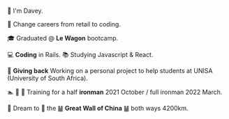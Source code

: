 👋 I'm Davey.

🛒  Change careers from retail to coding.

🎓  Graduated @ **Le Wagon** bootcamp.

💻  **Coding** in Rails.  📚 Studying Javascript & React.

🌱  **Giving back** Working on a personal project to help students at UNISA (University of South Africa).

🏊 🏃 🚴  Training for a half **ironman** 2021 October / full ironman 2022 March.

 🎯  Dream to 🏃 the ䷡ **Great Wall of China** ䷡ both ways 4200km.
